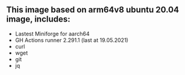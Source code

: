 ## This image based on arm64v8 ubuntu 20.04 image, includes:
  - Lastest Miniforge for aarch64 
  - GH Actions runner 2.291.1 (last at 19.05.2021)
  - curl
  - wget
  - git
  - jq
